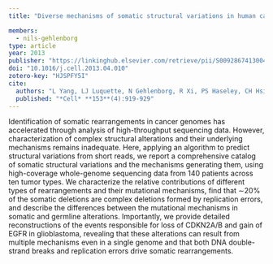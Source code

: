 ```yaml
---
title: "Diverse mechanisms of somatic structural variations in human cancer genomes"

members:
  - nils-gehlenborg
type: article
year: 2013
publisher: "https://linkinghub.elsevier.com/retrieve/pii/S0092867413004510"
doi: "10.1016/j.cell.2013.04.010"
zotero-key: "HJSPFY5I"
cite:
  authors: "L Yang, LJ Luquette, N Gehlenborg, R Xi, PS Haseley, CH Hsieh, C Zhang, X Ren, A Protopopov, L Chin, R Kucherlapati, C Lee, PJ Park"
  published: "*Cell* **153**(4):919-929"
---
```

Identification of somatic rearrangements in cancer genomes has accelerated through analysis of high-throughput sequencing data. However, characterization of complex structural alterations and their underlying mechanisms remains inadequate. Here, applying an algorithm to predict structural variations from short reads, we report a comprehensive catalog of somatic structural variations and the mechanisms generating them, using high-coverage whole-genome sequencing data from 140 patients across ten tumor types. We characterize the relative contributions of different types of rearrangements and their mutational mechanisms, find that ∼20% of the somatic deletions are complex deletions formed by replication errors, and describe the differences between the mutational mechanisms in somatic and germline alterations. Importantly, we provide detailed reconstructions of the events responsible for loss of CDKN2A/B and gain of EGFR in glioblastoma, revealing that these alterations can result from multiple mechanisms even in a single genome and that both DNA double-strand breaks and replication errors drive somatic rearrangements.